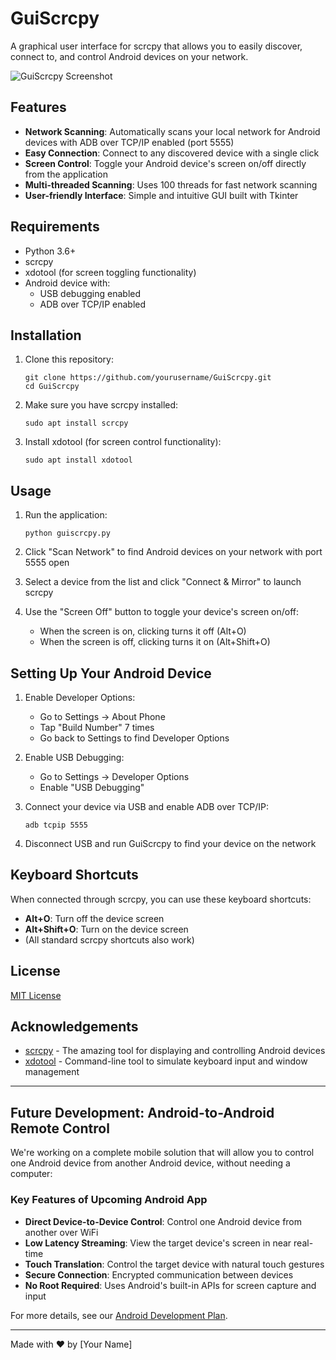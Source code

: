 # GuiScrcpy

A graphical user interface for scrcpy that allows you to easily discover, connect to, and control Android devices on your network.

![GuiScrcpy Screenshot](screenshot.png)

## Features

- **Network Scanning**: Automatically scans your local network for Android devices with ADB over TCP/IP enabled (port 5555)
- **Easy Connection**: Connect to any discovered device with a single click
- **Screen Control**: Toggle your Android device's screen on/off directly from the application
- **Multi-threaded Scanning**: Uses 100 threads for fast network scanning
- **User-friendly Interface**: Simple and intuitive GUI built with Tkinter

## Requirements

- Python 3.6+
- scrcpy
- xdotool (for screen toggling functionality)
- Android device with:
  - USB debugging enabled
  - ADB over TCP/IP enabled

## Installation

1. Clone this repository:

   ```
   git clone https://github.com/yourusername/GuiScrcpy.git
   cd GuiScrcpy
   ```

2. Make sure you have scrcpy installed:

   ```
   sudo apt install scrcpy
   ```

3. Install xdotool (for screen control functionality):
   ```
   sudo apt install xdotool
   ```

## Usage

1. Run the application:

   ```
   python guiscrcpy.py
   ```

2. Click "Scan Network" to find Android devices on your network with port 5555 open

3. Select a device from the list and click "Connect & Mirror" to launch scrcpy

4. Use the "Screen Off" button to toggle your device's screen on/off:
   - When the screen is on, clicking turns it off (Alt+O)
   - When the screen is off, clicking turns it on (Alt+Shift+O)

## Setting Up Your Android Device

1. Enable Developer Options:

   - Go to Settings → About Phone
   - Tap "Build Number" 7 times
   - Go back to Settings to find Developer Options

2. Enable USB Debugging:

   - Go to Settings → Developer Options
   - Enable "USB Debugging"

3. Connect your device via USB and enable ADB over TCP/IP:

   ```
   adb tcpip 5555
   ```

4. Disconnect USB and run GuiScrcpy to find your device on the network

## Keyboard Shortcuts

When connected through scrcpy, you can use these keyboard shortcuts:

- **Alt+O**: Turn off the device screen
- **Alt+Shift+O**: Turn on the device screen
- (All standard scrcpy shortcuts also work)

## License

[MIT License](LICENSE)

## Acknowledgements

- [scrcpy](https://github.com/Genymobile/scrcpy) - The amazing tool for displaying and controlling Android devices
- [xdotool](https://github.com/jordansissel/xdotool) - Command-line tool to simulate keyboard input and window management

---

## Future Development: Android-to-Android Remote Control

We're working on a complete mobile solution that will allow you to control one Android device from another Android device, without needing a computer:

### Key Features of Upcoming Android App

- **Direct Device-to-Device Control**: Control one Android device from another over WiFi
- **Low Latency Streaming**: View the target device's screen in near real-time
- **Touch Translation**: Control the target device with natural touch gestures
- **Secure Connection**: Encrypted communication between devices
- **No Root Required**: Uses Android's built-in APIs for screen capture and input

For more details, see our [Android Development Plan](AndroidCompanion.md).

---

Made with ❤️ by [Your Name]
